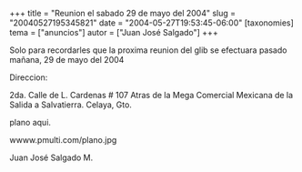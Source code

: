 +++
title = "Reunion el sabado 29 de mayo del 2004"
slug = "20040527195345821"
date = "2004-05-27T19:53:45-06:00"
[taxonomies]
tema = ["anuncios"]
autor = ["Juan José Salgado"]
+++

Solo para recordarles que la proxima reunion del glib se efectuara
pasado mañana, 29 de mayo del 2004

Direccion:

2da. Calle de L. Cardenas \# 107 Atras de la Mega Comercial Mexicana de
la Salida a Salvatierra. Celaya, Gto.

plano aqui.

wwww.pmulti.com/plano.jpg

Juan José Salgado M.

